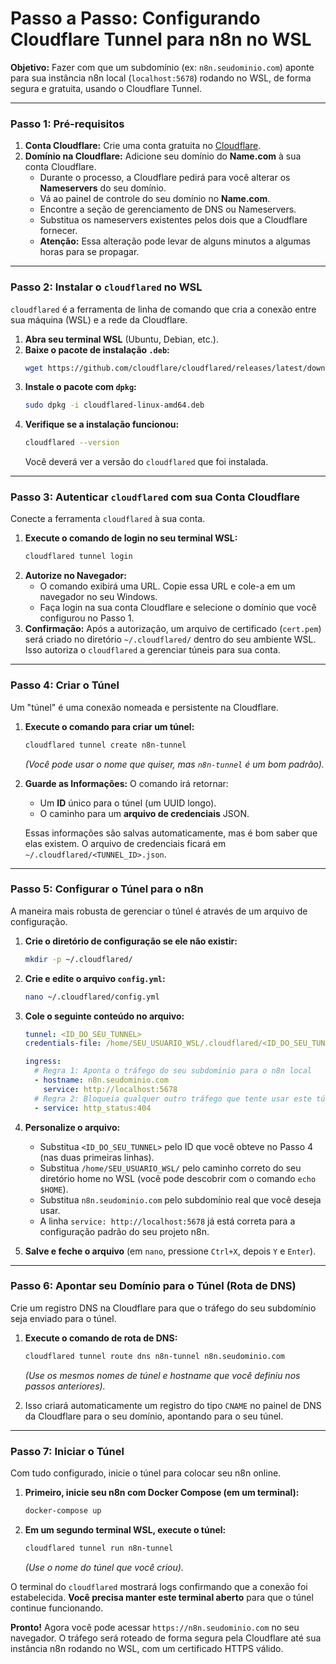 # Passo a Passo: Configurando Cloudflare Tunnel para n8n no WSL

**Objetivo:** Fazer com que um subdomínio (ex: `n8n.seudominio.com`) aponte para sua instância n8n local (`localhost:5678`) rodando no WSL, de forma segura e gratuita, usando o Cloudflare Tunnel.

---

### Passo 1: Pré-requisitos

1.  **Conta Cloudflare:** Crie uma conta gratuita no [Cloudflare](https://dash.cloudflare.com/sign-up).
2.  **Domínio na Cloudflare:** Adicione seu domínio do **Name.com** à sua conta Cloudflare.
    *   Durante o processo, a Cloudflare pedirá para você alterar os **Nameservers** do seu domínio.
    *   Vá ao painel de controle do seu domínio no **Name.com**.
    *   Encontre a seção de gerenciamento de DNS ou Nameservers.
    *   Substitua os nameservers existentes pelos dois que a Cloudflare fornecer.
    *   **Atenção:** Essa alteração pode levar de alguns minutos a algumas horas para se propagar.

---

### Passo 2: Instalar o `cloudflared` no WSL

`cloudflared` é a ferramenta de linha de comando que cria a conexão entre sua máquina (WSL) e a rede da Cloudflare.

1.  **Abra seu terminal WSL** (Ubuntu, Debian, etc.).
2.  **Baixe o pacote de instalação `.deb`:**
    ```bash
    wget https://github.com/cloudflare/cloudflared/releases/latest/download/cloudflared-linux-amd64.deb
    ```
3.  **Instale o pacote com `dpkg`:**
    ```bash
    sudo dpkg -i cloudflared-linux-amd64.deb
    ```
4.  **Verifique se a instalação funcionou:**
    ```bash
    cloudflared --version
    ```
    Você deverá ver a versão do `cloudflared` que foi instalada.

---

### Passo 3: Autenticar `cloudflared` com sua Conta Cloudflare

Conecte a ferramenta `cloudflared` à sua conta.

1.  **Execute o comando de login no seu terminal WSL:**
    ```bash
    cloudflared tunnel login
    ```
2.  **Autorize no Navegador:**
    *   O comando exibirá uma URL. Copie essa URL e cole-a em um navegador no seu Windows.
    *   Faça login na sua conta Cloudflare e selecione o domínio que você configurou no Passo 1.
3.  **Confirmação:** Após a autorização, um arquivo de certificado (`cert.pem`) será criado no diretório `~/.cloudflared/` dentro do seu ambiente WSL. Isso autoriza o `cloudflared` a gerenciar túneis para sua conta.

---

### Passo 4: Criar o Túnel

Um "túnel" é uma conexão nomeada e persistente na Cloudflare.

1.  **Execute o comando para criar um túnel:**
    ```bash
    cloudflared tunnel create n8n-tunnel
    ```
    *(Você pode usar o nome que quiser, mas `n8n-tunnel` é um bom padrão).*

2.  **Guarde as Informações:** O comando irá retornar:
    *   Um **ID** único para o túnel (um UUID longo).
    *   O caminho para um **arquivo de credenciais** JSON.
    
    Essas informações são salvas automaticamente, mas é bom saber que elas existem. O arquivo de credenciais ficará em `~/.cloudflared/<TUNNEL_ID>.json`.

---

### Passo 5: Configurar o Túnel para o n8n

A maneira mais robusta de gerenciar o túnel é através de um arquivo de configuração.

1.  **Crie o diretório de configuração se ele não existir:**
    ```bash
    mkdir -p ~/.cloudflared/
    ```
2.  **Crie e edite o arquivo `config.yml`:**
    ```bash
    nano ~/.cloudflared/config.yml
    ```

3.  **Cole o seguinte conteúdo no arquivo:**
    ```yaml
    tunnel: <ID_DO_SEU_TUNNEL>
    credentials-file: /home/SEU_USUARIO_WSL/.cloudflared/<ID_DO_SEU_TUNNEL>.json
    
    ingress:
      # Regra 1: Aponta o tráfego do seu subdomínio para o n8n local
      - hostname: n8n.seudominio.com
        service: http://localhost:5678
      # Regra 2: Bloqueia qualquer outro tráfego que tente usar este túnel
      - service: http_status:404
    ```

4.  **Personalize o arquivo:**
    *   Substitua `<ID_DO_SEU_TUNNEL>` pelo ID que você obteve no Passo 4 (nas duas primeiras linhas).
    *   Substitua `/home/SEU_USUARIO_WSL/` pelo caminho correto do seu diretório home no WSL (você pode descobrir com o comando `echo $HOME`).
    *   Substitua `n8n.seudominio.com` pelo subdomínio real que você deseja usar.
    *   A linha `service: http://localhost:5678` já está correta para a configuração padrão do seu projeto n8n.

5.  **Salve e feche o arquivo** (em `nano`, pressione `Ctrl+X`, depois `Y` e `Enter`).

---

### Passo 6: Apontar seu Domínio para o Túnel (Rota de DNS)

Crie um registro DNS na Cloudflare para que o tráfego do seu subdomínio seja enviado para o túnel.

1.  **Execute o comando de rota de DNS:**
    ```bash
    cloudflared tunnel route dns n8n-tunnel n8n.seudominio.com
    ```
    *(Use os mesmos nomes de túnel e hostname que você definiu nos passos anteriores).*

2.  Isso criará automaticamente um registro do tipo `CNAME` no painel de DNS da Cloudflare para o seu domínio, apontando para o seu túnel.

---

### Passo 7: Iniciar o Túnel

Com tudo configurado, inicie o túnel para colocar seu n8n online.

1.  **Primeiro, inicie seu n8n com Docker Compose (em um terminal):**
    ```bash
    docker-compose up
    ```

2.  **Em um segundo terminal WSL, execute o túnel:**
    ```bash
    cloudflared tunnel run n8n-tunnel
    ```
    *(Use o nome do túnel que você criou).*

O terminal do `cloudflared` mostrará logs confirmando que a conexão foi estabelecida. **Você precisa manter este terminal aberto** para que o túnel continue funcionando.

**Pronto!** Agora você pode acessar `https://n8n.seudominio.com` no seu navegador. O tráfego será roteado de forma segura pela Cloudflare até sua instância n8n rodando no WSL, com um certificado HTTPS válido.
